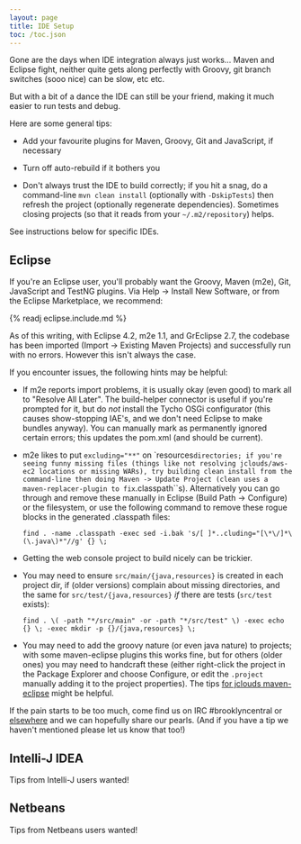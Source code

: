 ```yaml
---
layout: page
title: IDE Setup
toc: /toc.json
---
```


Gone are the days when IDE integration always just works...  Maven and Eclipse fight, 
neither quite gets along perfectly with Groovy,
git branch switches (sooo nice) can be slow, etc etc.

But with a bit of a dance the IDE can still be your friend,
making it much easier to run tests and debug.

Here are some general tips:

* Add your favourite plugins for Maven, Groovy, Git and JavaScript, if necessary

* Turn off auto-rebuild if it bothers you

* Don't always trust the IDE to build correctly; if you hit a snag,
  do a command-line ``mvn clean install`` (optionally with ``-DskipTests``)
  then refresh the project (optionally regenerate dependencies).
  Sometimes closing projects (so that it reads from your ``~/.m2/repository``) helps.

See instructions below for specific IDEs.

    
## Eclipse

If you're an Eclipse user, you'll probably want the Groovy, Maven (m2e), Git, JavaScript and TestNG plugins. 
Via Help -> Install New Software, or from the Eclipse Marketplace,
we recommend:

{% readj eclipse.include.md %}

As of this writing, with Eclipse 4.2, m2e 1.1, and GrEclipse 2.7, 
the codebase has been imported (Import -> Existing Maven Projects) 
and successfully run with no errors.
However this isn't always the case.

If you encounter issues, the following hints may be helpful:

* If m2e reports import problems, it is usually okay (even good) to mark all to "Resolve All Later".
  The build-helper connector is useful if you're prompted for it, but
  do *not* install the Tycho OSGi configurator (this causes show-stopping IAE's, and we don't need Eclipse to make bundles anyway).
  You can manually mark as permanently ignored certain errors;
  this updates the pom.xml (and should be current).

* m2e likes to put ``excluding="**"`` on `resources`` directories; if you're seeing funny missing files
  (things like not resolving jclouds/aws-ec2 locations or missing WARs), try building clean install
  from the command-line then doing Maven -> Update Project (clean uses a maven-replacer-plugin to fix ``.classpath``s).
  Alternatively you can go through and remove these manually in Eclipse (Build Path -> Configure)
  or the filesystem, or use
  the following command to remove these rogue blocks in the generated .classpath files:

  ``find . -name .classpath -exec sed -i.bak 's/[ ]*..cluding="[\*\/]*\(\.java\)*"//g' {} \;``

* Getting the web console project to build nicely can be trickier. 

* You may need to ensure ``src/main/{java,resources}`` is created in each project dir,
  if (older versions) complain about missing directories,
  and the same for ``src/test/{java,resources}`` *if* there are tests (``src/test`` exists):

  ``find . \( -path "*/src/main" -or -path "*/src/test" \) -exec echo {} \; -exec mkdir -p {}/{java,resources} \;``

* You may need to add the groovy nature (or even java nature) to projects;
  with some maven-eclipse plugins this works fine, 
  but for others (older ones) you may need to handcraft these 
  (either right-click the project in the Package Explorer and choose Configure,
  or edit the ``.project`` manually adding it to the project properties).
  The tips [for jclouds maven-eclipse](http://www.jclouds.org/documentation/devguides/using-eclipse) might be helpful. 

 <!-- 
 FIXME Relates to old Grails, rather than new JavaScript web-console.
 Should we just delete this section, or does any of it apply to the new web-console?
 
* Getting the web console project to build nicely can be trickier. 
  If you're lucky it will just work...
  But you may find you have to first build from the command-line, 
  then add all the source folders, and ``target/plugin-classes`` as a class file folder.
  Easier may be just to run "grails run-app" in the directory to launch it (plus that does dynamic restarts),
  and use the IDE as just a text editor (or use a different text editor for that project only).
  Note too that some jiggery-pokery may currently be needed to get Groovy 1.8 playing nicely with Grails 1.3.
 -->
 
If the pain starts to be too much, come find us on IRC #brooklyncentral or [elsewhere]({{site.url}}/meta/contact.html) and we can hopefully share our pearls.
(And if you have a tip we haven't mentioned please let us know that too!)



## Intelli-J IDEA

Tips from Intelli-J users wanted!



## Netbeans

Tips from Netbeans users wanted!

